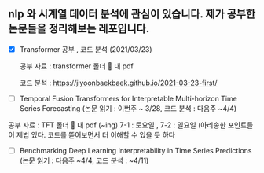 ## nlp 와 시계열 데이터 분석에 관심이 있습니다. 제가 공부한 논문들을 정리해보는 레포입니다.

- [x] Transformer 공부 , 코드 분석 (2021/03/23)

  공부 자료 : transformer 폴더 📂 내 pdf 

  코드 분석 : https://jiyoonbaekbaek.github.io/2021-03-23-first/

- [ ]  Temporal Fusion Transformers for Interpretable Multi-horizon Time Series Forecasting (논문 읽기 : 이번주 ~ 3/28, 코드 분석 : 다음주 ~4/4)

  공부 자료 : TFT 폴더 📂 내 pdf (~ing) 7-1 : 토요일 , 7-2 : 일요일 
  (아리송한 포인트들이 제법 있다. 코드를 뜯어보면서 더 이해할 수 있을 듯 하다
  
- [ ] Benchmarking Deep Learning Interpretability in Time Series Predictions (논문 읽기 : 다음주 ~4/4, 코드 분석 : ~4/11)

